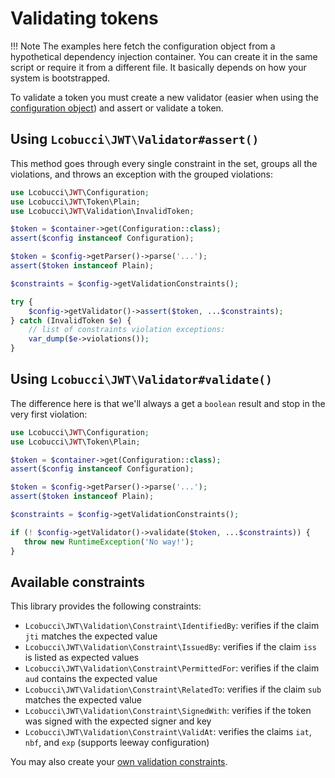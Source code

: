# Validating tokens

!!! Note
    The examples here fetch the configuration object from a hypothetical dependency injection container.
    You can create it in the same script or require it from a different file. It basically depends on how your system is bootstrapped.

To validate a token you must create a new validator (easier when using the [configuration object](configuration.md)) and assert or validate a token.

## Using `Lcobucci\JWT\Validator#assert()`

This method goes through every single constraint in the set, groups all the violations, and throws an exception with the grouped violations:

```php
use Lcobucci\JWT\Configuration;
use Lcobucci\JWT\Token\Plain;
use Lcobucci\JWT\Validation\InvalidToken;

$token = $container->get(Configuration::class);
assert($config instanceof Configuration);

$token = $config->getParser()->parse('...');
assert($token instanceof Plain);

$constraints = $config->getValidationConstraints();

try {
    $config->getValidator()->assert($token, ...$constraints);
} catch (InvalidToken $e) {
    // list of constraints violation exceptions:
    var_dump($e->violations());
}
```

## Using `Lcobucci\JWT\Validator#validate()`

The difference here is that we'll always a get a `boolean` result and stop in the very first violation:

```php
use Lcobucci\JWT\Configuration;
use Lcobucci\JWT\Token\Plain;

$token = $container->get(Configuration::class);
assert($config instanceof Configuration);

$token = $config->getParser()->parse('...');
assert($token instanceof Plain);

$constraints = $config->getValidationConstraints();

if (! $config->getValidator()->validate($token, ...$constraints)) {
   throw new RuntimeException('No way!');
}
```

## Available constraints

This library provides the following constraints:

* `Lcobucci\JWT\Validation\Constraint\IdentifiedBy`: verifies if the claim `jti` matches the expected value
* `Lcobucci\JWT\Validation\Constraint\IssuedBy`: verifies if the claim `iss` is listed as expected values
* `Lcobucci\JWT\Validation\Constraint\PermittedFor`: verifies if the claim `aud` contains the expected value
* `Lcobucci\JWT\Validation\Constraint\RelatedTo`: verifies if the claim `sub` matches the expected value
* `Lcobucci\JWT\Validation\Constraint\SignedWith`: verifies if the token was signed with the expected signer and key
* `Lcobucci\JWT\Validation\Constraint\ValidAt`: verifies the claims `iat`, `nbf`, and `exp` (supports leeway configuration)

You may also create your [own validation constraints](extending-the-library.md#validation-constraints).
